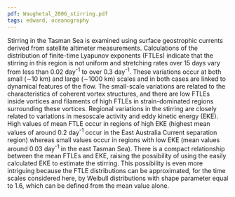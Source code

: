 ```yaml
---
pdf: Waughetal_2006_stirring.pdf
tags: edward, oceanography
---
```

Stirring in the Tasman Sea is examined using surface geostrophic currents derived from satellite altimeter measurements. Calculations of the distribution of finite-time Lyapunov exponents (FTLEs) indicate that the stirring in this region is not uniform and stretching rates over 15 days vary from less than 0.02 day<sup>-1</sup> to over 0.3 day<sup>-1</sup>. These variations occur at both small (∼10 km) and large (∼1000 km) scales and in both cases are linked to dynamical features of the flow. The small-scale variations are related to the characteristics of coherent vortex structures, and there are low FTLEs inside vortices and filaments of high FTLEs in strain-dominated regions surrounding these vortices. Regional variations in the stirring are closely related to variations in mesoscale activity and eddy kinetic energy (EKE). High values of mean FTLE occur in regions of high EKE (highest mean values of around 0.2 day<sup>-1</sup> occur in the East Australia Current separation region) whereas small values occur in regions with low EKE (mean values around 0.03 day<sup>-1</sup> in the east Tasman Sea). There is a compact relationship between the mean FTLEs and EKE, raising the possibility of using the easily calculated EKE to estimate the stirring. This possibility is even more intriguing because the FTLE distributions can be approximated, for the time scales considered here, by Weibull distributions with shape parameter equal to 1.6, which can be defined from the mean value alone.
